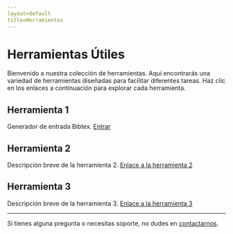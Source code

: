 ```yaml
---
layout=default
title=Herramientas
---
```


# Herramientas Útiles

Bienvenido a nuestra colección de herramientas. Aquí encontrarás una variedad de herramientas diseñadas para facilitar diferentes tareas. Haz clic en los enlaces a continuación para explorar cada herramienta.

## Herramienta 1

Generador de entrada Bibtex. [Entrar](/BibTex)

## Herramienta 2

Descripción breve de la herramienta 2. [Enlace a la herramienta 2](#)

## Herramienta 3

Descripción breve de la herramienta 3. [Enlace a la herramienta 3](#)

---

Si tienes alguna pregunta o necesitas soporte, no dudes en [contactarnos](#).
